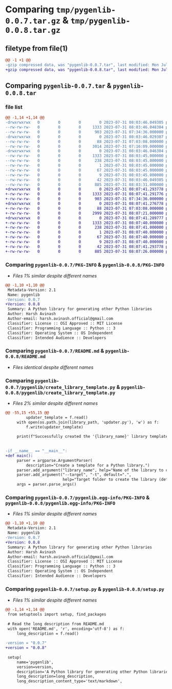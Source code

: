 # Comparing `tmp/pygenlib-0.0.7.tar.gz` & `tmp/pygenlib-0.0.8.tar.gz`

## filetype from file(1)

```diff
@@ -1 +1 @@
-gzip compressed data, was "pygenlib-0.0.7.tar", last modified: Mon Jul 31 08:03:46 2023, max compression
+gzip compressed data, was "pygenlib-0.0.8.tar", last modified: Mon Jul 31 08:07:41 2023, max compression
```

## Comparing `pygenlib-0.0.7.tar` & `pygenlib-0.0.8.tar`

### file list

```diff
@@ -1,14 +1,14 @@
-drwxrwxrwx   0        0        0        0 2023-07-31 08:03:46.049305 pygenlib-0.0.7/
--rw-rw-rw-   0        0        0     1333 2023-07-31 08:03:46.048304 pygenlib-0.0.7/PKG-INFO
--rw-rw-rw-   0        0        0      903 2023-07-31 07:34:36.000000 pygenlib-0.0.7/README.md
-drwxrwxrwx   0        0        0        0 2023-07-31 08:03:46.029307 pygenlib-0.0.7/pygenlib/
--rw-rw-rw-   0        0        0       88 2023-07-31 07:03:08.000000 pygenlib-0.0.7/pygenlib/__init__.py
--rw-rw-rw-   0        0        0     3014 2023-07-31 07:16:09.000000 pygenlib-0.0.7/pygenlib/create_library_template.py
-drwxrwxrwx   0        0        0        0 2023-07-31 08:03:46.046304 pygenlib-0.0.7/pygenlib.egg-info/
--rw-rw-rw-   0        0        0     1333 2023-07-31 08:03:45.000000 pygenlib-0.0.7/pygenlib.egg-info/PKG-INFO
--rw-rw-rw-   0        0        0      238 2023-07-31 08:03:45.000000 pygenlib-0.0.7/pygenlib.egg-info/SOURCES.txt
--rw-rw-rw-   0        0        0        1 2023-07-31 08:03:45.000000 pygenlib-0.0.7/pygenlib.egg-info/dependency_links.txt
--rw-rw-rw-   0        0        0       67 2023-07-31 08:03:45.000000 pygenlib-0.0.7/pygenlib.egg-info/entry_points.txt
--rw-rw-rw-   0        0        0        9 2023-07-31 08:03:45.000000 pygenlib-0.0.7/pygenlib.egg-info/top_level.txt
--rw-rw-rw-   0        0        0       42 2023-07-31 08:03:46.049305 pygenlib-0.0.7/setup.cfg
--rw-rw-rw-   0        0        0      885 2023-07-31 08:03:31.000000 pygenlib-0.0.7/setup.py
+drwxrwxrwx   0        0        0        0 2023-07-31 08:07:41.293778 pygenlib-0.0.8/
+-rw-rw-rw-   0        0        0     1333 2023-07-31 08:07:41.291776 pygenlib-0.0.8/PKG-INFO
+-rw-rw-rw-   0        0        0      903 2023-07-31 07:34:36.000000 pygenlib-0.0.8/README.md
+drwxrwxrwx   0        0        0        0 2023-07-31 08:07:41.276778 pygenlib-0.0.8/pygenlib/
+-rw-rw-rw-   0        0        0       88 2023-07-31 07:03:08.000000 pygenlib-0.0.8/pygenlib/__init__.py
+-rw-rw-rw-   0        0        0     2999 2023-07-31 08:07:21.000000 pygenlib-0.0.8/pygenlib/create_library_template.py
+drwxrwxrwx   0        0        0        0 2023-07-31 08:07:41.289777 pygenlib-0.0.8/pygenlib.egg-info/
+-rw-rw-rw-   0        0        0     1333 2023-07-31 08:07:40.000000 pygenlib-0.0.8/pygenlib.egg-info/PKG-INFO
+-rw-rw-rw-   0        0        0      238 2023-07-31 08:07:41.000000 pygenlib-0.0.8/pygenlib.egg-info/SOURCES.txt
+-rw-rw-rw-   0        0        0        1 2023-07-31 08:07:40.000000 pygenlib-0.0.8/pygenlib.egg-info/dependency_links.txt
+-rw-rw-rw-   0        0        0       67 2023-07-31 08:07:40.000000 pygenlib-0.0.8/pygenlib.egg-info/entry_points.txt
+-rw-rw-rw-   0        0        0        9 2023-07-31 08:07:40.000000 pygenlib-0.0.8/pygenlib.egg-info/top_level.txt
+-rw-rw-rw-   0        0        0       42 2023-07-31 08:07:41.293778 pygenlib-0.0.8/setup.cfg
+-rw-rw-rw-   0        0        0      885 2023-07-31 08:07:26.000000 pygenlib-0.0.8/setup.py
```

### Comparing `pygenlib-0.0.7/PKG-INFO` & `pygenlib-0.0.8/PKG-INFO`

 * *Files 1% similar despite different names*

```diff
@@ -1,10 +1,10 @@
 Metadata-Version: 2.1
 Name: pygenlib
-Version: 0.0.7
+Version: 0.0.8
 Summary: A Python library for generating other Python libraries
 Author: Harsh Avinash
 Author-email: harsh.avinash.official@gmail.com
 Classifier: License :: OSI Approved :: MIT License
 Classifier: Programming Language :: Python :: 3
 Classifier: Operating System :: OS Independent
 Classifier: Intended Audience :: Developers
```

### Comparing `pygenlib-0.0.7/README.md` & `pygenlib-0.0.8/README.md`

 * *Files identical despite different names*

### Comparing `pygenlib-0.0.7/pygenlib/create_library_template.py` & `pygenlib-0.0.8/pygenlib/create_library_template.py`

 * *Files 2% similar despite different names*

```diff
@@ -55,15 +55,15 @@
         updater_template = f.read()
     with open(os.path.join(library_path, 'updater.py'), 'w') as f:
         f.write(updater_template)
 
     print(f"Successfully created the '{library_name}' library template.")
 
 
-if __name__ == "__main__":
+def main():
     parser = argparse.ArgumentParser(
         description="Create a template for a Python library.")
     parser.add_argument("library_name", help="Name of the library to create.")
     parser.add_argument("--target", "-t", default=".",
                         help="Target folder to create the library (default: current directory).")
     args = parser.parse_args()
```

### Comparing `pygenlib-0.0.7/pygenlib.egg-info/PKG-INFO` & `pygenlib-0.0.8/pygenlib.egg-info/PKG-INFO`

 * *Files 1% similar despite different names*

```diff
@@ -1,10 +1,10 @@
 Metadata-Version: 2.1
 Name: pygenlib
-Version: 0.0.7
+Version: 0.0.8
 Summary: A Python library for generating other Python libraries
 Author: Harsh Avinash
 Author-email: harsh.avinash.official@gmail.com
 Classifier: License :: OSI Approved :: MIT License
 Classifier: Programming Language :: Python :: 3
 Classifier: Operating System :: OS Independent
 Classifier: Intended Audience :: Developers
```

### Comparing `pygenlib-0.0.7/setup.py` & `pygenlib-0.0.8/setup.py`

 * *Files 1% similar despite different names*

```diff
@@ -1,14 +1,14 @@
 from setuptools import setup, find_packages
 
 # Read the long description from README.md
 with open('README.md', 'r', encoding='utf-8') as f:
     long_description = f.read()
 
-version = "0.0.7"
+version = "0.0.8"
 
 setup(
     name='pygenlib',
     version=version,
     description='A Python library for generating other Python libraries',
     long_description=long_description,
     long_description_content_type='text/markdown',
```

